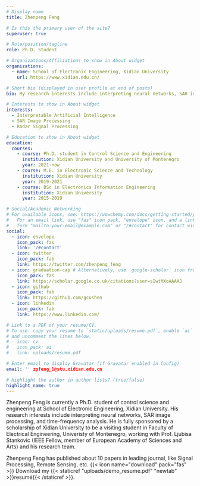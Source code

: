 ```yaml
---
# Display name
title: Zhenpeng Feng

# Is this the primary user of the site?
superuser: true

# Role/position/tagline
role: Ph.D. Student

# Organizations/Affiliations to show in About widget
organizations:
  - name: School of Electronic Engineering, Xidian University
    url: https://www.xidian.edu.cn/

# Short bio (displayed in user profile at end of posts)
bio: My research interests include interpreting neural networks, SAR image processing, and time-frequency analysis.

# Interests to show in About widget
interests:
  - Interpretable Artificial Intelligence
  - SAR Image Processing
  - Radar Signal Processing

# Education to show in About widget
education:
  courses:
    - course: Ph.D. student in Control Science and Engineering
      institution: Xidian University and University of Montenegro
      year: 2021-now
    - course: M.E. in Electronic Science and Technology
      institution: Xidian University
      year: 2019-2021
    - course: BSc in Electronics Information Engineering
      institution: Xidian University
      year: 2015-2019

# Social/Academic Networking
# For available icons, see: https://wowchemy.com/docs/getting-started/page-builder/#icons
#   For an email link, use "fas" icon pack, "envelope" icon, and a link in the
#   form "mailto:your-email@example.com" or "/#contact" for contact widget.
social:
  - icon: envelope
    icon_pack: fas
    link: '/#contact'
  - icon: twitter
    icon_pack: fab
    link: https://twitter.com/zhenpeng_feng
  - icon: graduation-cap # Alternatively, use `google-scholar` icon from `ai` icon pack
    icon_pack: fas
    link: https://scholar.google.co.uk/citations?user=sIwtMXoAAAAJ
  - icon: github
    icon_pack: fab
    link: https://github.com/gcushen
  - icon: linkedin
    icon_pack: fab
    link: https://www.linkedin.com/

# Link to a PDF of your resume/CV.
# To use: copy your resume to `static/uploads/resume.pdf`, enable `ai` icons in `params.toml`,
# and uncomment the lines below.
# - icon: cv
#   icon_pack: ai
#   link: uploads/resume.pdf

# Enter email to display Gravatar (if Gravatar enabled in Config)
email: '' zpfeng_1@stu.xidian.edu.cn

# Highlight the author in author lists? (true/false)
highlight_name: true
---
```


Zhenpeng Feng is currently a Ph.D. student of control science and engineering at School of Electronic Engineering, Xidian University. His research interests 
include interpreting neural networks, SAR image processing, and time-frequency analysis. He is fully sponsored by a scholarship of Xidian University to be a visiting student in Faculty of Electrical Engineering, Univeristy of Montenegro, working
with Prof. Ljubisa Stankovic (IEEE Fellow, member of European Academy of Sciences and Arts) and his research team.

Zhenpeng Feng has published about 10 papers in leading journal, like Signal Processing, Remote Sensing, etc.
{{< icon name="download" pack="fas" >}} Download my {{< staticref "uploads/demo_resume.pdf" "newtab" >}}resumé{{< /staticref >}}.

